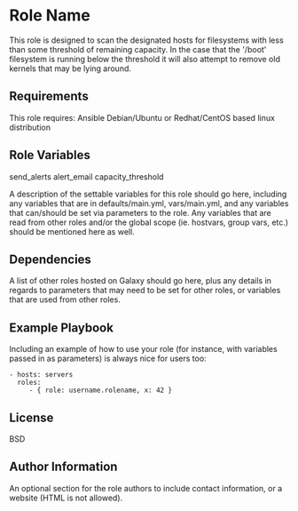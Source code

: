 Role Name
========

This role is designed to scan the designated hosts for filesystems with less than some threshold of remaining capacity.  In the case that the '/boot' filesystem is running below the threshold it will also attempt to remove old kernels that may be lying around.

Requirements
------------

This role requires:
Ansible 
Debian/Ubuntu or Redhat/CentOS based linux distribution

Role Variables
--------------

send_alerts
alert_email
capacity_threshold

A description of the settable variables for this role should go here, including any variables that are in defaults/main.yml, vars/main.yml, and any variables that can/should be set via parameters to the role. Any variables that are read from other roles and/or the global scope (ie. hostvars, group vars, etc.) should be mentioned here as well.

Dependencies
------------

A list of other roles hosted on Galaxy should go here, plus any details in regards to parameters that may need to be set for other roles, or variables that are used from other roles.

Example Playbook
-------------------------

Including an example of how to use your role (for instance, with variables passed in as parameters) is always nice for users too:

    - hosts: servers
      roles:
         - { role: username.rolename, x: 42 }

License
-------

BSD

Author Information
------------------

An optional section for the role authors to include contact information, or a website (HTML is not allowed).
